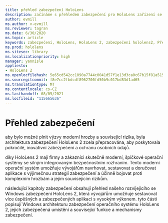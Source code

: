 ```yaml
---
title: přehled zabezpečení HoloLens
description: začínáme s přehledem zabezpečení pro HoloLens zařízení se smíšenými realitami.
author: evmill
ms.author: v-evmill
ms.reviewer: tagran
ms.date: 6/30/2020
ms.topic: article
keywords: zabezpečení, HoloLens, HoloLens 2, zabezpečení hololens2, Přehled zabezpečení
ms.prod: hololens
ms.sitesec: library
ms.localizationpriority: high
manager: yannisle
appliesto:
- HoloLens 2
ms.openlocfilehash: 5e65cd542cc1090a7744c0041d57f1e13d3ca0c67b15f81a515f8e3040438aca
ms.sourcegitcommit: f8e7cc2fbdcdf8962700fd50b9c017bd83d1ad65
ms.translationtype: MT
ms.contentlocale: cs-CZ
ms.lasthandoff: 08/05/2021
ms.locfileid: "115665636"
---
```

# <a name="security-overview"></a>Přehled zabezpečení

aby bylo možné plnit výzvy moderní hrozby a související rizika, byla architektura zabezpečení HoloLens 2 zcela přepracována, aby poskytovala pokročilé, inovativní zabezpečení a ochranu osobních údajů.

díky HoloLens 2 mají firmy a zákazníci skutečně moderní, špičkové operační systémy se silným integrovaným bezpečnostním rozhraním. Tento moderní operační systém umožňuje vývojářům navrhovat, sestavovat a doručovat aplikace s výjimečnou strategií zabezpečení a účinně bojovat proti komplexním hrozbám a jejím souvisejícím rizikům. 

následující kapitoly zabezpečení obsahují přehled našeho rozvíjejícího se Windows zabezpečení HoloLens 2, která vývojářům umožňuje sestavovat více úspěšných a zabezpečených aplikací s vysokým výkonem. tyto části popisují Windows architekturu zabezpečení operačního systému HoloLens 2, jejich zabezpečená umístění a související funkce a mechanismy zabezpečení.

